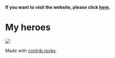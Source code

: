 **If you want to visit the website, please click [here](https://ballsdex-config.pages.dev/).**

# My heroes
<a href="https://github.com/Ray-Hsueh/Ballsdex-Config-Filler-web/graphs/contributors">
  <img src="https://contrib.rocks/image?repo=Ray-Hsueh/Ballsdex-Config-Filler-web" />
</a>

Made with [contrib.rocks](https://contrib.rocks).
